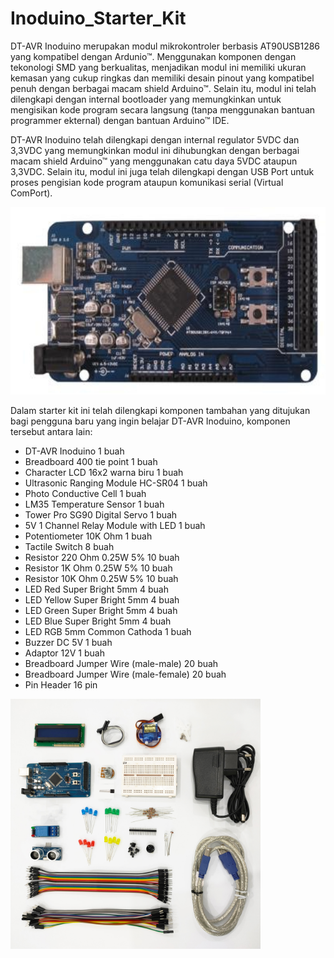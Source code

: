 # Inoduino_Starter_Kit

DT-AVR Inoduino merupakan modul mikrokontroler berbasis AT90USB1286 yang kompatibel dengan Ardunio™. Menggunakan komponen dengan tekonologi SMD yang berkualitas, menjadikan modul ini memiliki ukuran kemasan yang cukup ringkas dan memiliki desain pinout yang kompatibel penuh dengan berbagai macam shield Arduino™. Selain itu, modul ini telah dilengkapi dengan internal bootloader yang memungkinkan untuk mengisikan kode program secara langsung (tanpa menggunakan bantuan programmer ekternal) dengan bantuan Arduino™ IDE.

DT-AVR Inoduino telah dilengkapi dengan internal regulator 5VDC dan 3,3VDC yang memungkinkan modul ini dihubungkan dengan berbagai macam shield Arduino™ yang menggunakan catu daya 5VDC ataupun 3,3VDC. Selain itu, modul ini juga telah dilengkapi dengan USB Port untuk proses pengisian kode program ataupun komunikasi serial (Virtual ComPort).

<img src="/images/DT-AVR_Inoduino.jpg" height="300">

Dalam starter kit ini telah dilengkapi komponen tambahan yang ditujukan bagi pengguna baru yang ingin belajar DT-AVR Inoduino, komponen tersebut antara lain:
* DT-AVR Inoduino			                   1 buah
* Breadboard 400 tie point		           1 buah
* Character LCD 16x2 warna biru          1 buah
* Ultrasonic Ranging Module HC-SR04 	   1 buah
* Photo Conductive Cell			             1 buah
* LM35 Temperature Sensor	          	   1 buah
* Tower Pro SG90 Digital Servo		       1 buah
*	5V 1 Channel Relay Module with LED	   1 buah
*	Potentiometer 10K Ohm		               1 buah
*	Tactile Switch			                   8 buah
*	Resistor 220 Ohm 0.25W 5%		          10 buah
*	Resistor 1K Ohm 0.25W 5%		          10 buah
*	Resistor 10K Ohm 0.25W 5%		          10 buah
*	LED Red Super Bright 5mm		           4 buah
*	LED Yellow Super Bright 5mm		         4 buah
*	LED Green Super Bright 5mm		         4 buah
*	LED Blue Super Bright 5mm		           4 buah
*	LED RGB 5mm Common Cathoda		         1 buah
*	Buzzer DC 5V			                     1 buah
*	Adaptor 12V			                       1 buah
*	Breadboard Jumper Wire (male-male)  	20 buah
*	Breadboard Jumper Wire (male-female)	20 buah
*	Pin Header				                    16 pin

<img src="/images/inoduino_partlist.jpg" height="400">
